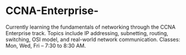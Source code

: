 # CCNA-Enterprise-
Currently learning the fundamentals of networking through the CCNA Enterprise track.   Topics include IP addressing, subnetting, routing, switching, OSI model, and real-world network communication.   Classes: Mon, Wed, Fri – 7:30 to 8:30 AM.
